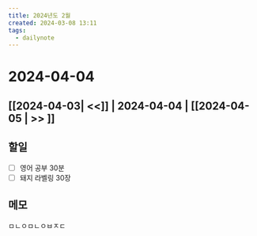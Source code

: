 ```yaml
---
title: 2024년도 2월
created: 2024-03-08 13:11
tags:
  - dailynote
---
```

# 2024-04-04
## [[2024-04-03| <<]] | 2024-04-04 | [[2024-04-05 | >> ]]

## 할일
- [ ] 영어 공부 30분
- [ ] 돼지 라벨링 30장

## 메모
ㅁㄴㅇㅁㄴㅇㅂㅈㄷ
